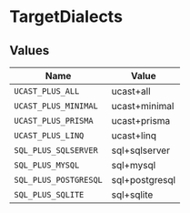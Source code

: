 # TargetDialects


## Values

| Name                  | Value                 |
| --------------------- | --------------------- |
| `UCAST_PLUS_ALL`      | ucast+all             |
| `UCAST_PLUS_MINIMAL`  | ucast+minimal         |
| `UCAST_PLUS_PRISMA`   | ucast+prisma          |
| `UCAST_PLUS_LINQ`     | ucast+linq            |
| `SQL_PLUS_SQLSERVER`  | sql+sqlserver         |
| `SQL_PLUS_MYSQL`      | sql+mysql             |
| `SQL_PLUS_POSTGRESQL` | sql+postgresql        |
| `SQL_PLUS_SQLITE`     | sql+sqlite            |